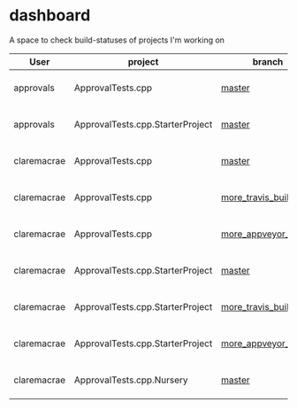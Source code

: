 # dashboard
A space to check build-statuses of projects I'm working on

| User | project | branch | [Travis](https://travis-ci.com/claremacrae/) | [Appveyor](https://ci.appveyor.com/projects) |
| ------------- | ------------- | - | - | - |
| approvals | ApprovalTests.cpp | [master](https://github.com/approvals/ApprovalTests.cpp/commits/master) | [![Build Status](https://api.travis-ci.org/approvals/ApprovalTests.cpp.svg?branch=master)](https://travis-ci.org/approvals/ApprovalTests.cpp) | |
| approvals | ApprovalTests.cpp.StarterProject | [master](https://github.com/approvals/ApprovalTests.cpp.StarterProject/commits/master) | [![Build Status](https://api.travis-ci.org/approvals/ApprovalTests.cpp.StarterProject.svg?branch=master)](https://travis-ci.org/approvals/ApprovalTests.cpp.StarterProject) | |
| claremacrae | ApprovalTests.cpp | [master](https://github.com/claremacrae/ApprovalTests.cpp/commits/master) | [![Build Status](https://travis-ci.com/claremacrae/ApprovalTests.cpp.svg?branch=master)](https://travis-ci.com/claremacrae/ApprovalTests.cpp) | |
| claremacrae | ApprovalTests.cpp | [more_travis_builds](https://github.com/claremacrae/ApprovalTests.cpp/commits/more_travis_builds) | [![Build Status](https://travis-ci.com/claremacrae/ApprovalTests.cpp.svg?branch=more_travis_builds)](https://travis-ci.com/claremacrae/ApprovalTests.cpp) | |
| claremacrae | ApprovalTests.cpp | [more_appveyor_builds](https://github.com/claremacrae/ApprovalTests.cpp/commits/more_appveyor_builds) | [![Build Status](https://travis-ci.com/claremacrae/ApprovalTests.cpp.svg?branch=more_appveyor_builds)](https://travis-ci.com/claremacrae/ApprovalTests.cpp) | |
| claremacrae | ApprovalTests.cpp.StarterProject | [master](https://github.com/claremacrae/ApprovalTests.cpp.StarterProject/commits/master) | [![Build Status](https://travis-ci.com/claremacrae/ApprovalTests.cpp.StarterProject.svg?branch=master)](https://travis-ci.com/claremacrae/ApprovalTests.cpp.StarterProject) | |
| claremacrae | ApprovalTests.cpp.StarterProject | [more_travis_builds](https://github.com/claremacrae/ApprovalTests.cpp.StarterProject/commits/more_travis_builds) | [![Build Status](https://travis-ci.com/claremacrae/ApprovalTests.cpp.StarterProject.svg?branch=more_travis_builds)](https://travis-ci.com/claremacrae/ApprovalTests.cpp.StarterProject) | |
| claremacrae | ApprovalTests.cpp.StarterProject | [more_appveyor_builds](https://github.com/claremacrae/ApprovalTests.cpp.StarterProject/commits/more_appveyor_builds) | [![Build Status](https://travis-ci.com/claremacrae/ApprovalTests.cpp.StarterProject.svg?branch=more_appveyor_builds)](https://travis-ci.com/claremacrae/ApprovalTests.cpp.StarterProject) | |
| claremacrae | ApprovalTests.cpp.Nursery | [master](https://github.com/claremacrae/ApprovalTests.cpp.Nursery/commits/master) | [![Build Status](https://travis-ci.com/claremacrae/ApprovalTests.cpp.Nursery.svg?branch=master)](https://travis-ci.com/claremacrae/ApprovalTests.cpp.Nursery) | |
